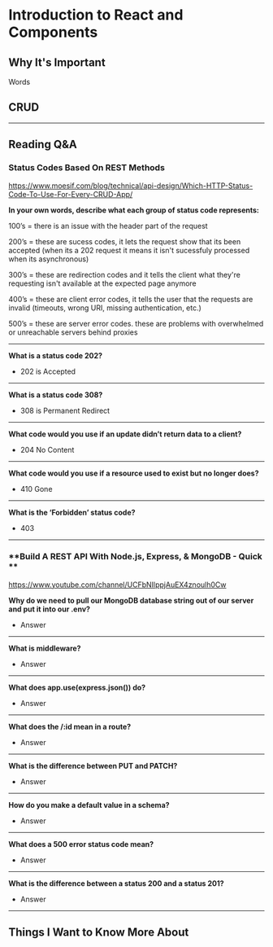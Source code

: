# Introduction to React and Components

## Why It's Important

Words

## CRUD


-----------------

## Reading Q&A

### **Status Codes Based On REST Methods**

<https://www.moesif.com/blog/technical/api-design/Which-HTTP-Status-Code-To-Use-For-Every-CRUD-App/>

**In your own words, describe what each group of status code represents:**

100’s = there is an issue with the header part of the request

200’s = these are sucess codes, it lets the request show that its been accepted (when its a 202 request it means it isn't sucessfuly processed when its asynchronous)

300’s = these are redirection codes and it tells the client what they're requesting isn't available at the expected page anymore 

400’s = these are client error codes, it tells the user that the requests are invalid (timeouts, wrong URI, missing authentication, etc.)

500’s = these are server error codes. these are problems with overwhelmed or unreachable servers behind proxies

---

**What is a status code 202?**

- 202 is Accepted 

---

**What is a status code 308?**

- 308 is Permanent Redirect

---

**What code would you use if an update didn’t return data to a client?**

- 204 No Content

---

**What code would you use if a resource used to exist but no longer does?**

- 410 Gone

---

**What is the ‘Forbidden’ status code?**

- 403

-----------------

### **Build A REST API With Node.js, Express, & MongoDB - Quick **

<https://www.youtube.com/channel/UCFbNIlppjAuEX4znoulh0Cw>

**Why do we need to pull our MongoDB database string out of our server and put it into our .env?**

- Answer

---

**What is middleware?**

- Answer
---

**What does app.use(express.json()) do?**

- Answer

---

**What does the /:id mean in a route?**

- Answer

---

**What is the difference between PUT and PATCH?**

- Answer

---

**How do you make a default value in a schema?**

- Answer

---

**What does a 500 error status code mean?**

- Answer

---

**What is the difference between a status 200 and a status 201?**

- Answer

-----------------


## Things I Want to Know More About
